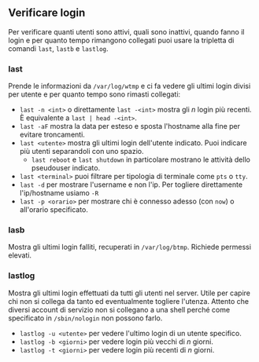 ## Verificare login 

Per verificare quanti utenti sono attivi, quali sono inattivi, quando fanno il login e per quanto tempo rimangono collegati puoi usare la tripletta di comandi `last`, `lastb` e `lastlog`.

### last

Prende le informazioni da `/var/log/wtmp` e ci fa vedere gli ultimi login divisi per utente e per quanto tempo sono rimasti collegati:
- `last -n <int>` o direttamente `last -<int>` mostra gli *n* login più recenti. È equivalente a `last | head -<int>`.
- `last -aF` mostra la data per esteso e sposta l'hostname alla fine per evitare troncamenti.
- `last <utente>` mostra gli ultimi login dell'utente indicato. Puoi indicare più utenti separandoli con uno spazio.
  - `last reboot` e `last shutdown` in particolare mostrano le attività dello pseudouser indicato.
- `last <terminal>` puoi filtrare per tipologia di terminale come `pts` o `tty`.
- `last -d` per mostrare l'username e non l'ip. Per togliere direttamente l'ip/hostname usiamo `-R`
- `last -p <orario>` per mostrare chi è connesso adesso (con `now`) o all'orario specificato.

### lasb

Mostra gli ultimi login falliti, recuperati in `/var/log/btmp`. Richiede permessi elevati.

### lastlog

Mostra gli ultimi login effettuati da tutti gli utenti nel server. Utile per capire chi non si collega da tanto ed eventualmente togliere l'utenza. Attento che diversi account di servizio non si collegano a una shell perché come specificato in `/sbin/nologin` non possono farlo.
- `lastlog -u <utente>` per vedere l'ultimo login di un utente specifico.
- `lastlog -b <giorni>` per vedere login più vecchi di *n* giorni.
- `lastlog -t <giorni>` per vedere login più recenti di *n* giorni.
